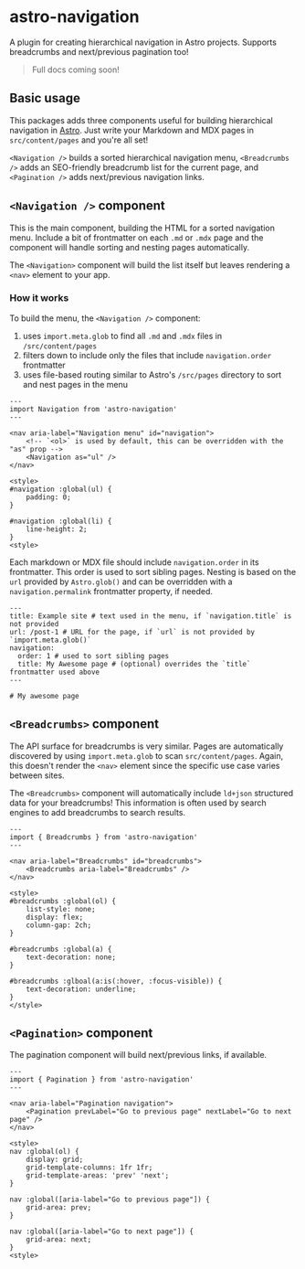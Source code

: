 # astro-navigation

A plugin for creating hierarchical navigation in Astro projects. Supports breadcrumbs and next/previous pagination too!

> Full docs coming soon!

## Basic usage

This packages adds three components useful for building hierarchical navigation in [Astro](https://astro.build). Just write your Markdown and MDX pages in `src/content/pages` and you're all set!

`<Navigation />` builds a sorted hierarchical navigation menu, `<Breadcrumbs />` adds an SEO-friendly breadcrumb list for the current page, and `<Pagination />` adds next/previous navigation links.

## `<Navigation />` component

This is the main component, building the HTML for a sorted navigation menu. Include a bit of frontmatter on each `.md` or `.mdx` page and the component will handle sorting and nesting pages automatically.

The `<Navigation>` component will build the list itself but leaves rendering a `<nav>` element to your app.

### How it works

To build the menu, the `<Navigation />` component:

1. uses `import.meta.glob` to find all `.md` and `.mdx` files in `/src/content/pages`
2. filters down to include only the files that include `navigation.order` frontmatter
3. uses file-based routing similar to Astro's `/src/pages` directory to sort and nest pages in the menu

```
---
import Navigation from 'astro-navigation'
---

<nav aria-label="Navigation menu" id="navigation">
    <!-- `<ol>` is used by default, this can be overridden with the "as" prop -->
    <Navigation as="ul" />
</nav>

<style>
#navigation :global(ul) {
    padding: 0;
}

#navigation :global(li) {
    line-height: 2;
}
<style>
```

Each markdown or MDX file should include `navigation.order` in its frontmatter. This order is used to sort sibling pages. Nesting is based on the `url` provided by `Astro.glob()` and can be overridden with a `navigation.permalink` frontmatter property, if needed.

```
---
title: Example site # text used in the menu, if `navigation.title` is not provided
url: /post-1 # URL for the page, if `url` is not provided by `import.meta.glob()`
navigation:
  order: 1 # used to sort sibling pages
  title: My Awesome page # (optional) overrides the `title` frontmatter used above
---

# My awesome page
```

## `<Breadcrumbs>` component

The API surface for breadcrumbs is very similar. Pages are automatically discovered by using `import.meta.glob` to scan `src/content/pages`. Again, this doesn't render the `<nav>` element since the specific use case varies between sites.

The `<Breadcrumbs>` component will automatically include `ld+json` structured data for your breadcrumbs! This information is often used by search engines to add breadcrumbs to search results.

```
---
import { Breadcrumbs } from 'astro-navigation'
---

<nav aria-label="Breadcrumbs" id="breadcrumbs">
    <Breadcrumbs aria-label="Breadcrumbs" />
</nav>

<style>
#breadcrumbs :global(ol) {
    list-style: none;
    display: flex;
    column-gap: 2ch;
}

#breadcrumbs :global(a) {
    text-decoration: none;
}

#breadcrumbs :glboal(a:is(:hover, :focus-visible)) {
    text-decoration: underline;
}
</style>
```

## `<Pagination>` component

The pagination component will build next/previous links, if available.

```
---
import { Pagination } from 'astro-navigation'
---

<nav aria-label="Pagination navigation">
    <Pagination prevLabel="Go to previous page" nextLabel="Go to next page" />
</nav>

<style>
nav :global(ol) {
    display: grid;
    grid-template-columns: 1fr 1fr;
    grid-template-areas: 'prev' 'next';
}

nav :global([aria-label="Go to previous page"]) {
    grid-area: prev;
}

nav :global([aria-label="Go to next page"]) {
    grid-area: next;
}
<style>
```
